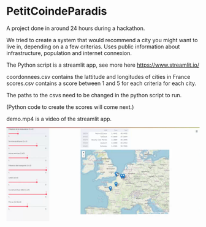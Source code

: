 # PetitCoindeParadis

A project done in around 24 hours during a hackathon.

We tried to create a system that would recommend a city you might want to live in, depending on a a few criterias.
Uses public information about infrastructure, population and internet connexion.

The Python script is a streamlit app, see more here https://www.streamlit.io/

coordonnees.csv contains the lattitude and longitudes of cities in France
scores.csv contains a score between 1 and 5 for each criteria for each city.

The paths to the csvs need to be changed in the python script to run.

(Python code to create the scores will come next.)

demo.mp4 is a video of the streamlit app.

![Exemple](https://github.com/BaptisteRomezin/PetitCoindeParadis/blob/main/demo.png?raw=true)
